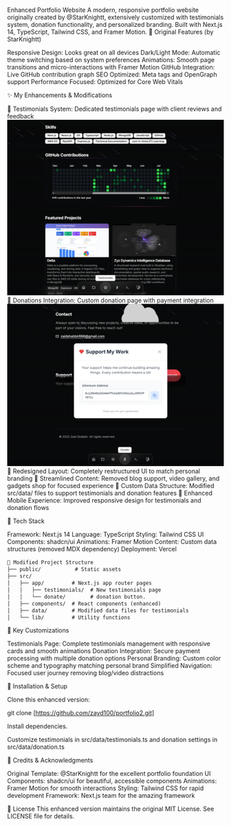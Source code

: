 Enhanced Portfolio Website
A modern, responsive portfolio website originally created by @StarKnightt, extensively customized with testimonials system, donation functionality, and personalized branding. Built with Next.js 14, TypeScript, Tailwind CSS, and Framer Motion.
🌟 Original Features (by StarKnightt)

Responsive Design: Looks great on all devices
Dark/Light Mode: Automatic theme switching based on system preferences
Animations: Smooth page transitions and micro-interactions with Framer Motion
GitHub Integration: Live GitHub contribution graph
SEO Optimized: Meta tags and OpenGraph support
Performance Focused: Optimized for Core Web Vitals

✨ My Enhancements & Modifications

📝 Testimonials System: Dedicated testimonials page with client reviews and feedback
![Testimonial page](./testimonial.png)
💖 Donations Integration: Custom donation page with payment integration
![Donate Functioniality](./donate.png)
🎨 Redesigned Layout: Completely restructured UI to match personal branding
🧹 Streamlined Content: Removed blog support, video gallery, and gadgets shop for focused experience
🔧 Custom Data Structure: Modified src/data/ files to support testimonials and donation features
📱 Enhanced Mobile Experience: Improved responsive design for testimonials and donation flows

🚀 Tech Stack

Framework: Next.js 14
Language: TypeScript
Styling: Tailwind CSS
UI Components: shadcn/ui
Animations: Framer Motion
Content: Custom data structures (removed MDX dependency)
Deployment: Vercel
```
📁 Modified Project Structure
├── public/           # Static assets
├── src/
│   ├── app/         # Next.js app router pages
│   │   ├── testimonials/  # New testimonials page
│   │   └── donate/        # donation button.
│   ├── components/  # React components (enhanced)
│   ├── data/        # Modified data files for testimonials
│   └── lib/         # Utility functions
```
🎨 Key Customizations

Testimonials Page: Complete testimonials management with responsive cards and smooth animations
Donation Integration: Secure payment processing with multiple donation options
Personal Branding: Custom color scheme and typography matching personal brand
Simplified Navigation: Focused user journey removing blog/video distractions

🔧 Installation & Setup

Clone this enhanced version:

git clone [https://github.com/zayd100/portfolio2.git]

Install dependencies.



Customize testimonials in src/data/testimonials.ts and donation settings in src/data/donation.ts

🙏 Credits & Acknowledgments

Original Template: @StarKnightt for the excellent portfolio foundation
UI Components: shadcn/ui for beautiful, accessible components
Animations: Framer Motion for smooth interactions
Styling: Tailwind CSS for rapid development
Framework: Next.js team for the amazing framework

📄 License
This enhanced version maintains the original MIT License. See LICENSE file for details.